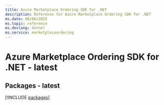 ```yaml
---
title: Azure Marketplace Ordering SDK for .NET
description: Reference for Azure Marketplace Ordering SDK for .NET
ms.date: 08/06/2025
ms.topic: reference
ms.devlang: dotnet
ms.service: marketplaceordering
---
```

# Azure Marketplace Ordering SDK for .NET - latest
## Packages - latest
[!INCLUDE [packages](marketplace-ordering-index.md)]